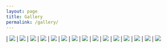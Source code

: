 ```yaml
---
layout: page
title: Gallery
permalink: /gallery/
---
```



| ![](https://source.unsplash.com/random/250x250/?programming) | ![](https://source.unsplash.com/random/250x250/?pattern) | ![](https://source.unsplash.com/random/250x250/?lion)
| ![](https://source.unsplash.com/random/250x250/?hills) | ![](https://source.unsplash.com/random/250x250/?ocean) | ![](https://source.unsplash.com/random/250x250/?puppy)
| ![](https://source.unsplash.com/random/250x250/?illustration) | ![](https://source.unsplash.com/random/250x250/?iphone) | ![](https://source.unsplash.com/random/250x250/?camera)
| ![](https://source.unsplash.com/random/250x250/?android) | ![](https://source.unsplash.com/random/250x250/?rubyonrails) | ![](https://source.unsplash.com/random/250x250/?photoshop)
| ![](https://source.unsplash.com/random/250x250/?books) | ![](https://source.unsplash.com/random/250x250/?logo) | ![](https://source.unsplash.com/random/250x250/?coffee)

